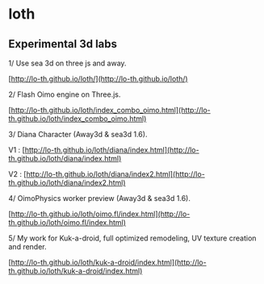 loth
=========

## Experimental 3d labs ##


1/ Use sea 3d on three js and away.

[http://lo-th.github.io/loth/](http://lo-th.github.io/loth/)

2/ Flash Oimo engine on Three.js.

[http://lo-th.github.io/loth/index_combo_oimo.html](http://lo-th.github.io/loth/index_combo_oimo.html)

3/ Diana Character (Away3d & sea3d 1.6).

V1 : [http://lo-th.github.io/loth/diana/index.html](http://lo-th.github.io/loth/diana/index.html)

V2 : [http://lo-th.github.io/loth/diana/index2.html](http://lo-th.github.io/loth/diana/index2.html)


4/ OimoPhysics worker preview (Away3d & sea3d 1.6).

[http://lo-th.github.io/loth/oimo.fl/index.html](http://lo-th.github.io/loth/oimo.fl/index.html)

5/ My work for Kuk-a-droid, full optimized remodeling, UV texture creation and render.

[http://lo-th.github.io/loth/kuk-a-droid/index.html](http://lo-th.github.io/loth/kuk-a-droid/index.html)

